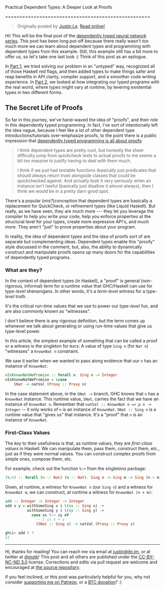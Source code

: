 Practical Dependent Types: A Deeper Look at Proofs

===================================================

> Originally posted by [Justin Le](https://blog.jle.im/).
> [Read online!](https://blog.jle.im/entry/practical-dependent-types-in-haskell-3.html)

Hi! This will be the final post of the [dependently typed neural network
series](https://blog.jle.im/entries/series/+practical-dependent-types-in-haskell.html).
This post has been long put-off because there really wasn't *too* much more we
can learn about dependent types and programming with dependent types from this
example. Still, this example still has a bit more to offer us, so let's take one
last look :) Think of this post as an epilogue.

In [Part
1](https://blog.jle.im/entry/practical-dependent-types-in-haskell-1.html), we
tried solving our problem in an "untyped" way, recognized all of those Haskell
red flags, and then added types to make things safer and reap benefits in API
clarity, compiler support, and a smoother code writing experience. In [Part
2](https://blog.jle.im/entry/practical-dependent-types-in-haskell-2.html), we
looked at how integrating our typed programs with the real world, where types
might vary at runtime, by levering existential types in two different forms.

## The Secret Life of Proofs

So far in this journey, we've hand-waved the idea of "proofs", and their role in
this dependently typed programming. In fact, I've sort of intentionally left the
idea vague, because I feel like a lot of other dependent type
introductions/tutorials over-emphasize proofs, to the point there is a public
impression that [dependently typed programming is all about
proofs](https://www.reddit.com/r/haskell/comments/62uv6g/verify_your_typeclass_instances_in_haskell_today/dfpt2g7/):

> I think dependent types are pretty cool, but honestly the sheer difficulty
> jump from quickcheck tests to actual proofs to me seems a bit too massive to
> justify having to deal with them much.
>
> I think if we just had testable functions (basically just predicates that
> should always return true) alongside classes that could be quickchecked
> against. And actually took it very seriously when an instance isn't lawful
> (basically just disallow it almost always), then I think we would be in a
> pretty darn good spot.

There's a popular (mis?)conception that dependent types are basically a
replacement for QuickCheck, or refinement types (like Liquid Haskell). But
really, as we have seen, they are much more --- they let you leverage the
compiler to help you write your code, help you enforce properties at the
structural level for your types, create more expressive API's, and much more.
They aren't "just" to prove properties about your program.

In reality, the idea of dependent types and the idea of proofs sort of are
separate but complementing ideas. Dependent types enable this "proofy" style
discussed in the comment, but, also, the ability to dynamically construct and
manipulate proofs opens up many doors for the capabilities of dependently typed
programs.

### What are they?

In the context of dependent types (in Haskell), a "proof" is general
(non-rigorous, informal) term for a *runtime value* that GHC/Haskell can use for
*type-level* shenanigans. In other words, it's a *term-level* witness for a
*type-level* truth.

It's the critical *run-time* values that we use to power our *type-level* fun,
and are also commonly known as "witnesses".

I don't believe there is any rigorous definition, but the term comes up whenever
we talk about generating or using run-time values that give us type-level power.

In this article, the simplest example of something that can be called a proof or
a witness is the singleton for `Nat`s: A value of type `Sing n` (for `Nat n`)
"witnesses" a `KnownNat n` constraint.

We saw it earlier when we wanted to pass along evidence that our `n` has an
instance of `KnownNat`:

``` haskell
nIsKnownNatWePromise :: forall n. Sing n -> Integer
nIsKnonwNatWePromise = \case
    SNat -> natVal (Proxy :: Proxy n)
```

In the case statement above, in the `SNat ->` branch, GHC knows that `n` has a
`KnownNat` instance. This runtime value, `SNat`, carries the fact that we have
an instance of `KnownNat n`. Remember that
`natVal :: KnownNat n => p n -> Integer` -- it only works of `n` is an instance
of `KnownNat`. `SNat :: Sing n` is a runtime value that "gives us" that
instance. It's a "proof" that `n` is an instance of `KnownNat`.

### First-Class Values

The *key* to their usefulness is that, as runtime values, they are *first-class
values* in Haskell. We can manipulate them, pass them, construct them, etc.,
just as if they were normal values. You can construct complex proofs from simple
ones, compose them, etc.

For example, check out the function `%:+` from the *singletons* package:

``` haskell
(%:+) :: forall (n :: Nat) (m :: Nat). Sing n -> Sing m -> Sing (n + m)
```

Given, at runtime, a witness for `KnownNat n` (our `Sing n`) and a witness for
`KnownNat m`, we can construct, at runtime a witness for `KnownNat (n + m)`:

``` haskell
add :: Integer -> Integer -> Integer
add x y = withSomeSing x $ \(sx :: Sing x) ->
          withSomeSing y $ \(sy :: Sing y) ->
            case sx %:+ sy of
              -- z is x + y
              (SNat :: Sing z) -> natVal (Proxy :: Proxy z)
```

``` haskell
ghci> add 5 7
12
```

--------------------------------------------------------------------------------

Hi, thanks for reading! You can reach me via email at <justin@jle.im>, or at
twitter at [\@mstk](https://twitter.com/mstk)! This post and all others are
published under the [CC-BY-NC-ND
3.0](https://creativecommons.org/licenses/by-nc-nd/3.0/) license. Corrections
and edits via pull request are welcome and encouraged at [the source
repository](https://github.com/mstksg/inCode).

If you feel inclined, or this post was particularly helpful for you, why not
consider [supporting me on Patreon](https://www.patreon.com/justinle/overview),
or a [BTC donation](bitcoin:3D7rmAYgbDnp4gp4rf22THsGt74fNucPDU)? :)

